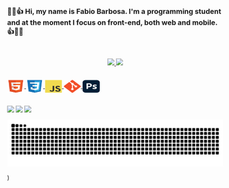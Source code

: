 ###  👨‍💻👍 Hi, my name is Fabio Barbosa. I'm a programming student and at the moment I focus on front-end, both web and mobile. 👍👨‍💻

<br><div align="center">
  <a href="https://github.com/fab1obarbosa">
  <img height="180em" src="https://github-readme-stats.vercel.app/api?username=fab1obarbosa&show_icons=true&theme=synthwave&include_all_commits=true&count_private=true"/>
  <img height="180em" src="https://github-readme-stats.vercel.app/api/top-langs/?username=fab1obarbosa&layout=compact&langs_count=7&theme=synthwave"/>
</div>
  
<div style="display: inline_block"><br>
  <img align="center" alt="html-icon" height="30" width="40" src="https://raw.githubusercontent.com/devicons/devicon/master/icons/html5/html5-original.svg">
  <img align="center" alt="css-icon" height="30" width="40" src="https://raw.githubusercontent.com/devicons/devicon/master/icons/css3/css3-original.svg">
  <img align="center" alt="javaScript-icon" height="30" width="40" src="https://github.com/devicons/devicon/blob/master/icons/javascript/javascript-original.svg">
    <img align="center" alt="git-icon" height="30" width="40" src="https://github.com/devicons/devicon/blob/master/icons/git/git-original.svg">
  <img align="center" alt="photoshop-icon" height="30" width="40" src="https://github.com/devicons/devicon/blob/master/icons/photoshop/photoshop-plain.svg">
 <!-- <img align="center" alt="csharp-icon" height="30" width="40" src="https://github.com/devicons/devicon/blob/master/icons/csharp/csharp-original.svg">
  <img align="center" alt="java-icon" height="30" width="40" src="https://github.com/devicons/devicon/blob/master/icons/java/java-original.svg">
  <img align="center" alt="android-icon" height="30" width="40" src="https://github.com/devicons/devicon/blob/master/icons/android/android-original.svg">
  <img align="center" alt="kotlin-icon" height="30" width="40" src="https://github.com/devicons/devicon/blob/master/icons/kotlin/kotlin-original.svg">
 -->
</div>
  
  ##
 
<div> 
  <a href="https://instagram.com/fab1obarbosa" target="_blank"><img src="https://img.shields.io/badge/-Instagram-%23E4405F?style=for-the-badge&logo=instagram&logoColor=white" target="_blank"></a>
  <a href = "mailto:barbosafabio3110@gmail.com"><img src="https://img.shields.io/badge/-Gmail-%23333?style=for-the-badge&logo=gmail&logoColor=white" target="_blank"></a>
  <a href="https://www.linkedin.com/in/https://www.linkedin.com/in/fabio-barbosa-754927152/" target="_blank"><img src="https://img.shields.io/badge/-LinkedIn-%230077B5?style=for-the-badge&logo=linkedin&logoColor=white" target="_blank"></a> 
 
 ![Snake animation](https://raw.githubusercontent.com/fab1obarbosa/fab1obarbosa/output/github-contribution-grid-snake.svg)

)
 
</div>
  
